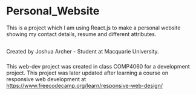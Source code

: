 # Personal_Website
This is a project which I am using React.js to make a personal website showing my contact details, resume and different attributes. 
##
Created by Joshua Archer - Student at Macquarie University.

###
This web-dev project was created in class COMP4060 for a development project. This project was later updated after learning a course on responsive web development at https://www.freecodecamp.org/learn/responsive-web-design/